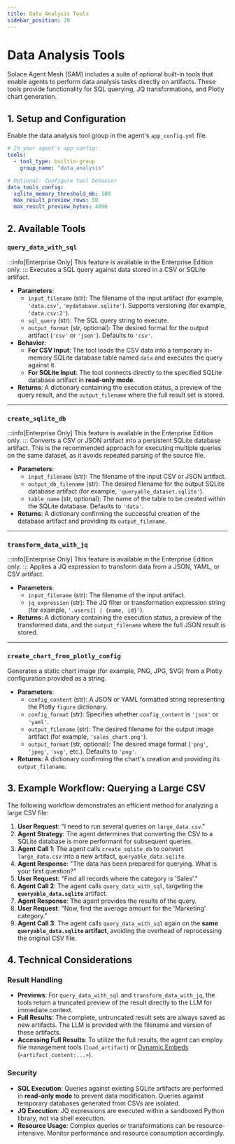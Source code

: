 ```yaml
---
title: Data Analysis Tools
sidebar_position: 20
---
```


# Data Analysis Tools

Solace Agent Mesh (SAM) includes a suite of optional built-in tools that enable agents to perform data analysis tasks directly on artifacts. These tools provide functionality for SQL querying, JQ transformations, and Plotly chart generation.

## 1. Setup and Configuration

Enable the data analysis tool group in the agent's `app_config.yml` file.

```yaml
# In your agent's app_config:
tools:
  - tool_type: builtin-group
    group_name: "data_analysis"

# Optional: Configure tool behavior
data_tools_config:
  sqlite_memory_threshold_mb: 100
  max_result_preview_rows: 50
  max_result_preview_bytes: 4096
```

## 2. Available Tools

### `query_data_with_sql`
:::info[Enterprise Only]
This feature is available in the Enterprise Edition only.
:::
Executes a SQL query against data stored in a CSV or SQLite artifact.

- **Parameters**:
    - `input_filename` (str): The filename of the input artifact (for example, `'data.csv'`, `'mydatabase.sqlite'`). Supports versioning (for example, `'data.csv:2'`).
    - `sql_query` (str): The SQL query string to execute.
    - `output_format` (str, optional): The desired format for the output artifact (`'csv'` or `'json'`). Defaults to `'csv'`.
- **Behavior**:
    - **For CSV Input**: The tool loads the CSV data into a temporary in-memory SQLite database table named `data` and executes the query against it.
    - **For SQLite Input**: The tool connects directly to the specified SQLite database artifact in **read-only mode**.
- **Returns**: A dictionary containing the execution status, a preview of the query result, and the `output_filename` where the full result set is stored.

---

### `create_sqlite_db`
:::info[Enterprise Only]
This feature is available in the Enterprise Edition only.
:::
Converts a CSV or JSON artifact into a persistent SQLite database artifact. This is the recommended approach for executing multiple queries on the same dataset, as it avoids repeated parsing of the source file.

- **Parameters**:
    - `input_filename` (str): The filename of the input CSV or JSON artifact.
    - `output_db_filename` (str): The desired filename for the output SQLite database artifact (for example, `'queryable_dataset.sqlite'`).
    - `table_name` (str, optional): The name of the table to be created within the SQLite database. Defaults to `'data'`.
- **Returns**: A dictionary confirming the successful creation of the database artifact and providing its `output_filename`.

---

### `transform_data_with_jq`
:::info[Enterprise Only]
This feature is available in the Enterprise Edition only.
:::
Applies a JQ expression to transform data from a JSON, YAML, or CSV artifact.

- **Parameters**:
    - `input_filename` (str): The filename of the input artifact.
    - `jq_expression` (str): The JQ filter or transformation expression string (for example, `'.users[] | {name, id}'`).
- **Returns**: A dictionary containing the execution status, a preview of the transformed data, and the `output_filename` where the full JSON result is stored.

---

### `create_chart_from_plotly_config`
Generates a static chart image (for example, PNG, JPG, SVG) from a Plotly configuration provided as a string.

- **Parameters**:
    - `config_content` (str): A JSON or YAML formatted string representing the Plotly `figure` dictionary.
    - `config_format` (str): Specifies whether `config_content` is `'json'` or `'yaml'`.
    - `output_filename` (str): The desired filename for the output image artifact (for example, `'sales_chart.png'`).
    - `output_format` (str, optional): The desired image format (`'png'`, `'jpeg'`, `'svg'`, etc.). Defaults to `'png'`.
- **Returns**: A dictionary confirming the chart's creation and providing its `output_filename`.

## 3. Example Workflow: Querying a Large CSV

The following workflow demonstrates an efficient method for analyzing a large CSV file:

1.  **User Request**: "I need to run several queries on `large_data.csv`."
2.  **Agent Strategy**: The agent determines that converting the CSV to a SQLite database is more performant for subsequent queries.
3.  **Agent Call 1**: The agent calls `create_sqlite_db` to convert `large_data.csv` into a new artifact, `queryable_data.sqlite`.
4.  **Agent Response**: "The data has been prepared for querying. What is your first question?"
5.  **User Request**: "Find all records where the category is 'Sales'."
6.  **Agent Call 2**: The agent calls `query_data_with_sql`, targeting the **`queryable_data.sqlite`** artifact.
7.  **Agent Response**: The agent provides the results of the query.
8.  **User Request**: "Now, find the average amount for the 'Marketing' category."
9.  **Agent Call 3**: The agent calls `query_data_with_sql` again on the **same `queryable_data.sqlite` artifact**, avoiding the overhead of reprocessing the original CSV file.

## 4. Technical Considerations

### Result Handling
- **Previews**: For `query_data_with_sql` and `transform_data_with_jq`, the tools return a truncated preview of the result directly to the LLM for immediate context.
- **Full Results**: The complete, untruncated result sets are always saved as new artifacts. The LLM is provided with the filename and version of these artifacts.
- **Accessing Full Results**: To utilize the full results, the agent can employ file management tools (`load_artifact`) or [Dynamic Embeds](embeds.md) (`«artifact_content:...»`).

### Security
- **SQL Execution**: Queries against existing SQLite artifacts are performed in **read-only mode** to prevent data modification. Queries against temporary databases generated from CSVs are isolated.
- **JQ Execution**: JQ expressions are executed within a sandboxed Python library, not via shell execution.
- **Resource Usage**: Complex queries or transformations can be resource-intensive. Monitor performance and resource consumption accordingly.
